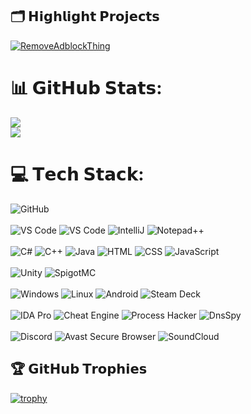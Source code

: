 ## 🗂️ 𝗛𝗶𝗴𝗵𝗹𝗶𝗴𝗵𝘁 𝗣𝗿𝗼𝗷𝗲𝗰𝘁𝘀
<a href="https://github.com/TheRealJoelmatic/RemoveAdblockThing">
  <img align="center" src="https://github-readme-stats.vercel.app/api/pin/?username=TheRealJoelmatic&repo=RemoveAdblockThing&show_icons=true&line_height=27&title_color=6aa6f8&text_color=8a919a&icon_color=6aa6f8&bg_color=22272e" alt="RemoveAdblockThing" />
</a>


# 📊 𝗚𝗶𝘁𝗛𝘂𝗯 𝗦𝘁𝗮𝘁𝘀:
![](https://github-readme-streak-stats.herokuapp.com/?user=TheRealJoelmatic&theme=dark&hide_border=false)<br/>
![](https://github-readme-stats.vercel.app/api/top-langs/?username=TheRealJoelmatic&theme=dark&hide_border=false&include_all_commits=false&count_private=false&layout=compact)<br/>

# 💻 𝗧𝗲𝗰𝗵 𝗦𝘁𝗮𝗰𝗸:

![GitHub](https://img.shields.io/badge/-GitHub-181717?style=flat-square&logo=github)
<br><br>
![VS Code](https://img.shields.io/badge/-Visual%20Studio%202022-5C2D91?style=flat-square&logo=visualstudio)
![VS Code](https://img.shields.io/badge/-VS%20Code-007ACC?style=flat-square&logo=visual-studio-code)
![IntelliJ](https://img.shields.io/badge/-IntelliJ%20IDEA-black?style=flat-square&logo=jetbrains)
![Notepad++](https://img.shields.io/badge/-Notepad++-90E59A?style=flat-square&logo=notepad%2B%2B&logoColor=white)
<br><br>
![C#](https://img.shields.io/badge/-C%23-512BD4?style=flat-square&logo=csharp)
![C++](https://img.shields.io/badge/-C++-00599C?style=flat-square&logo=cplusplus)
![Java](https://img.shields.io/badge/-Java-007396?style=flat-square&logo=java)
![HTML](https://img.shields.io/badge/-HTML5-E34F26?style=flat-square&logo=html5)
![CSS](https://img.shields.io/badge/-CSS3-1572B6?style=flat-square&logo=css3)
![JavaScript](https://img.shields.io/badge/-JavaScript-F7DF1E?style=flat-square&logo=javascript&logoColor=black)
<br><br>
![Unity](https://img.shields.io/badge/-Unity-000000?style=flat-square&logo=unity&logoColor=white)
![SpigotMC](https://img.shields.io/badge/-SpigotMC-008080?style=flat-square&logo=spigotmc&logoColor=white)
<br><br>
![Windows](https://img.shields.io/badge/-Windows-0078D6?style=flat-square&logo=windows&logoColor=white)
![Linux](https://img.shields.io/badge/-Linux-FCC624?style=flat-square&logo=linux&logoColor=black)
![Android](https://img.shields.io/badge/-Android-3DDC84?style=flat-square&logo=android&logoColor=white)
![Steam Deck](https://img.shields.io/badge/-Steam_Deck-000000?style=flat-square&logo=steamdeck&logoColor=white)
<br><br>
![IDA Pro](https://img.shields.io/badge/-IDA_Pro-000000?style=flat-square)
![Cheat Engine](https://img.shields.io/badge/-Cheat_Engine-FF5733?style=flat-square)
![Process Hacker](https://img.shields.io/badge/-Process_Hacker-4285F4?style=flat-square)
![DnsSpy](https://img.shields.io/badge/-DnsSpy-0078D4?style=flat-square)
<br><br>
![Discord](https://img.shields.io/badge/-Discord-7289DA?style=flat-square&logo=discord&logoColor=white)
![Avast Secure Browser](https://img.shields.io/badge/-Avast_Secure_Browser-4A8BCC?style=flat-square&logo=avast&logoColor=white)
![SoundCloud](https://img.shields.io/badge/-SoundCloud-FF3300?style=flat-square&logo=soundcloud&logoColor=white)



## 🏆 𝗚𝗶𝘁𝗛𝘂𝗯 𝗧𝗿𝗼𝗽𝗵𝗶𝗲𝘀

[![trophy](https://github-profile-trophy.vercel.app/?username=zhenye-na&theme=nord&column=7)](https://github.com/ryo-ma/github-profile-trophy)
